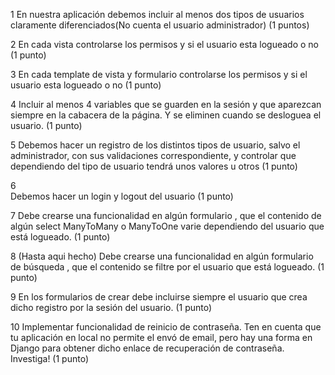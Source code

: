 1
En nuestra aplicación debemos incluir al menos dos tipos de usuarios claramente diferenciados(No cuenta el usuario administrador) (1 puntos)

2
En cada vista controlarse los permisos y si el usuario esta logueado o no (1 punto)

3
En cada template de vista y formulario controlarse los permisos y si el usuario esta logueado o no (1 punto)

4
Incluir al menos 4 variables que se guarden en la sesión y que aparezcan siempre en la cabacera de la página. Y se eliminen cuando se desloguea el usuario. (1 punto)

5
Debemos hacer un registro de los distintos tipos de usuario, salvo el administrador, con sus validaciones correspondiente, y controlar que dependiendo del tipo de usuario tendrá unos valores u otros (1 punto)

6   
Debemos hacer un login y logout del usuario (1 punto)

7
Debe crearse una funcionalidad en algún formulario , que el contenido de algún select ManyToMany o ManyToOne varie dependiendo del usuario que está logueado. (1 punto)

8 (Hasta aqui hecho)
Debe crearse una funcionalidad en algún formulario de búsqueda , que el contenido se filtre por el usuario que está logueado. (1 punto)

9
En los formularios de crear debe incluirse siempre el usuario que crea dicho registro por la sesión del usuario. (1 punto)


10
Implementar funcionalidad de reinicio de contraseña.  Ten en cuenta que tu aplicación en local no permite el envó de email, pero hay una forma en Django para obtener dicho enlace de recuperación de contraseña. Investiga! (1 punto)